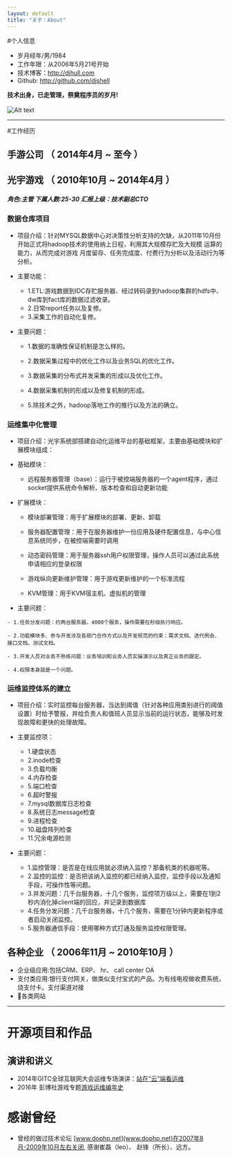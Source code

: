 ```yaml
---
layout: default
title: "关于：About"
---
```


#个人信息

 - 岁月经年/男/1984
 - 工作年限：从2006年5月21号开始
 - 技术博客：http://djhull.com
 - Github: http://github.com/djshell
 
 **技术出身，已走管理，祭奠程序员的岁月!**
 <br>
 <br>
 ![Alt text](/images/cxy.png)


---

#工作经历

## 手游公司 （ 2014年4月 ~ 至今 ）

 
## 光宇游戏 （ 2010年10月 ~ 2014年4月 ） 

##### 角色:主管 下属人数:25-30 汇报上级：技术副总CTO

### 数据仓库项目 
- 项目介绍：针对MYSQL数据中心对决策性分析支持的欠缺，从2011年10月份开始正式将hadoop技术的使用纳上日程，利用其大规模存贮及大规模 运算的能力，从而完成对游戏 月度留存、任务完成度、付费行为分析以及活动行为等分析。 
 - 主要功能： 

     - 1.ETL:游戏数据到IDC存贮服务器、经过转码录到hadoop集群的hdfs中、dw库到fact库的数据过滤收录。 
     - 2.日常report任务以及复修。 
     - 3.采集工作的自动化复修。 

 - 主要问题： 

     - 1.数据的准确性保证机制是怎么样的。 

     - 2.数据采集过程中的优化工作以及业务SQL的优化工作。 

     - 3.数据采集的分布式并发采集的形成以及优化工作。 

     - 4.数据采集机制的形成以及修复机制的形成。 

     - 5.除技术之外，hadoop落地工作的推行以及方法的确立。 


### 运维集中化管理 
  - 项目介绍：光宇系统部搭建自动化运维平台的基础框架，主要由基础模块和扩展模块组成： 

  - 基础模块： 

    -  远程服务器管理（base）：运行于被控端服务器的一个agent程序，通过socket提供系统命令解析、版本检查和自动更新功能 

  - 扩展模块： 

     - 模块部署管理：用于扩展模块的部署、更新、卸载 

     - 服务器配置管理：用于在服务器维护一份应用及硬件配置信息，与中心信息系统同步，在被控端需要时调用 

     - 动态密码管理：用于服务器ssh用户权限管理，操作人员可以通过此系统申请相应的登录权限 

     - 游戏纵向更新维护管理：用于游戏更新维护的一个标准流程 

     - KVM管理：用于KVM宿主机、虚拟机的管理 

   - 主要问题： 

    - 1.任务分发问题：约两台服务器，4000个服务，操作需要在秒级执行响应。 

    - 2.功能模块多、参与开发涉及各部门合作方式以及开发规范的约束：需求文档、迭代例会、接口文档、测试文档。 

    - 3.开发人员对业务不熟练问题：业务培训和业务人员实操演示以及真正业务的跟定。 

    - 4.权限本身就是一个问题。 



### 运维监控体系的建立 
  - 项目介绍：实时监控每台服务器，当达到阈值（针对各种应用类别进行的阈值设置）时给予警报，并给负责人和值班人员显示当前的运行状态，能够及时发现故障和更快的处理故障。 

  - 主要监控项：  

   	- 1.硬盘状态  
   	- 2.inode检查 
   	- 3.负载均衡  
   	- 4.内存检查 
   	- 5.端口检查  
   	- 6.超时警报 
   	- 7.mysql数据库日志检查 
   	- 8.系统日志message检查 
   	- 9.进程检查  
   	- 10.磁盘阵列检查 
   	- 11.冗余电源检测 

 - 主要问题： 

  	- 1.监控管理：是否是在线应用就必须纳入监控？那备机类的机器呢等。 
  	- 2.监控的监控：是否把该纳入监控的都已经纳入监控，监控手段以及通知手段，可操作性等问题。 
  	- 3.并发问题：几千台服务器，十几个服务，监控项万级以上，需要在1到2秒内消化掉client端的回应，并记录到数据库 
  	- 4.任务分发问题：几千台服务器，十几个服务，需要在1分钟内更新程序或者启动关闭监控。 
    - 5.服务器通信手段：使用哪种方式打通及服务监控权限管理。 


## 各种企业 （ 2006年11月 ~ 2010年10月 ）
 - 企业级应用:包括CRM、ERP、 hr、 call center OA
 - 支付类应用:银行支付网关，做类似支付宝式的产品。为有线电视做收费系统，烧支付卡。支付渠道对接
 - 各类网站



---

# 开源项目和作品

## 演讲和讲义
  - 2014年GITC全球互联网大会运维专场演讲：[站在“云”端看运维](http://www.thegitc.com)
  - 2016年 彭博社游戏专题[游戏运维编年史](http://mobile.bbwc.cn/article/10064749/1/cat_11?utm_source=weixin&from=singlemessage&isappinstalled=0&articleToken=kpfh1c)
  
# 感谢曾经
  - 曾经的做过技术论坛 [www.dophp.net](www.dophp.net)在2007年8月-2009年10月左右关闭,
    感谢崔磊（leo）、 赵锋（所长）、远方。
